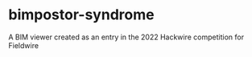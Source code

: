 # bimpostor-syndrome
A BIM viewer created as an entry in the 2022 Hackwire competition for Fieldwire
